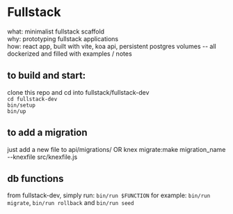 # Fullstack
what: minimalist fullstack scaffold  
why: prototyping fullstack applications  
how: react app, built with vite, koa api, persistent postgres volumes -- all dockerized and filled with examples / notes

## to build and start:
clone this repo and cd into fullstack/fullstack-dev \
`cd fullstack-dev`  
`bin/setup`  
`bin/up`

## to add a migration
just add a new file to api/migrations/ OR
knex migrate:make migration_name --knexfile src/knexfile.js

## db functions
from fullstack-dev, simply run: `bin/run $FUNCTION`
for example: `bin/run migrate`, `bin/run rollback` and `bin/run seed`


<!-- TODO 
NEXT:
Vite!

APP: 
.env file
  defined with script in index.html <head> that pulls vars from a file
  that is created every build
find a web bundler, something like CORS or webpack?. look at Vite

API:
api routing
api query language and schema builder
work processor

APP:
app routing
app disk and history

OTHER:
GH actions
-->

<!-- DONE 
api .env file
db migrations
-->
